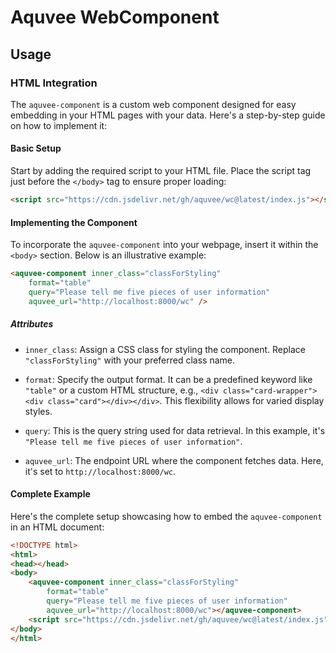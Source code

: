 # Aquvee WebComponent

## Usage

### HTML Integration

The `aquvee-component` is a custom web component designed for easy embedding in your HTML pages with your data. Here's a step-by-step guide on how to implement it:

#### Basic Setup

Start by adding the required script to your HTML file. Place the script tag just before the `</body>` tag to ensure proper loading:

```html
<script src="https://cdn.jsdelivr.net/gh/aquvee/wc@latest/index.js"></script>
```

#### Implementing the Component

To incorporate the `aquvee-component` into your webpage, insert it within the `<body>` section. Below is an illustrative example:

```html
<aquvee-component inner_class="classForStyling"
    format="table"
    query="Please tell me five pieces of user information"
    aquvee_url="http://localhost:8000/wc" />
```

##### Attributes

- `inner_class`: Assign a CSS class for styling the component. Replace `"classForStyling"` with your preferred class name.

- `format`: Specify the output format. It can be a predefined keyword like `"table"` or a custom HTML structure, e.g., `<div class="card-wrapper"><div class="card"></div></div>`. This flexibility allows for varied display styles.

- `query`: This is the query string used for data retrieval. In this example, it's `"Please tell me five pieces of user information"`.

- `aquvee_url`: The endpoint URL where the component fetches data. Here, it's set to `http://localhost:8000/wc`.

#### Complete Example

Here's the complete setup showcasing how to embed the `aquvee-component` in an HTML document:

```html
<!DOCTYPE html>
<html>
<head></head>
<body>
    <aquvee-component inner_class="classForStyling"
        format="table"
        query="Please tell me five pieces of user information"
        aquvee_url="http://localhost:8000/wc"></aquvee-component>
    <script src="https://cdn.jsdelivr.net/gh/aquvee/wc@latest/index.js"></script>
</body>
</html>
```
